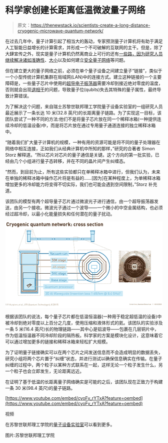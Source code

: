 # 科学家创建长距离低温微波量子网络

> 原文：<https://thenewstack.io/scientists-create-a-long-distance-cryogenic-microwave-quantum-network/>

在过去几年中，量子计算引起了相当大的轰动，专家预测量子计算机将有助于满足人工智能日益增长的计算需求，并形成一个不可破解的互联网的主干。但是，除了大肆宣传之外，现实是量子计算机仍然离商业上可行的还有[一些路，因为研究人员继续解决诸如](/quantum-computings-challenging-liftoff-to-commercialization/)[准确性](/new-protocol-allows-noisy-quantum-computers-to-auto-assess-their-accuracy/)、[大小](/singapore-researchers-shrink-quantum-chips-to-the-size-of-an-integrated-circuit/)以及如何建立[安全量子网络](https://www.nature.com/articles/d41586-018-07129-y)等问题。

但在建立更大的量子网络之前，必须在单个量子设备之间建立量子“链接”，类似于一个小型传统计算机集群在局域网(LAN)中的连接方式。建立这种链接的一个主要障碍是，一些量子芯片中使用的[超导电子振荡器](https://en.wikipedia.org/wiki/Superconducting_quantum_computing)需要冷却到接近绝对零度的温度，否则就会出现[退相干](https://hackernoon.com/decoherence-quantum-computers-greatest-obstacle-67c74ae962b6)的问题，导致量子位(qubits)失去其特殊的量子属性，最终导致计算错误。

为了解决这个问题，来自瑞士苏黎世联邦理工学院量子设备实验室的一组研究人员最近展示了一条长达 10 米(32.8 英尺)的长距离量子链路。为了实现这一目标，该团队尝试了一种不同的方法:他们不是将量子芯片放在同一个稀释冰箱(一种提供连续冷却的低温设备)中，而是将芯片放在通过专用量子通道连接的独立稀释冰箱中。

“随着我们扩大量子计算机的规模，一种有用的资源可能是将不同的量子处理器在网络中相互连接，正如我们从经典计算机中所知的那样，”研究的合著者 Simon Storz 解释道。“所以芯片对芯片的量子通信是关键。这个方向的第一批实验，已经由几个小组进行量子态转移，并在不同的晶片间产生纠缠态。

“然而，到目前为止，所有这些实验都只在单稀释冰箱中进行，但我们认为，未来在单独的稀释冰箱中操作芯片将是有益的……[因为]在某种程度上，为单稀释冰箱增加更多的冷却能力将变得不切实际，我们也可能会遇到空间限制，”Storz 补充道。

该团队的模型有两个超导量子芯片通过微波光子进行通信，由一个超导振荡器发送，由另一个接收。微波光子通过一个波导——一个微小的中空金属结构，也必须经过超冷却，以最小化能量损失和任何潜在的量子扰动。

![](img/91977b4deafae52248944a2084819412.png)

根据该团队的说法，每个量子芯片都在低温恒温器(一种用于稳定超低温的设备)中被冷却到绝对零度以上百分之几度，使用压缩和液体形式的氦。该团队的实验涉及一条 5 米(16.4 英尺)长的物理链路——其中心是铝波导——包裹在几层铜片中，作为低温恒温器不同冷却阶段的隔热板。科学家的方案是模块化设计，这意味着它可以通过增加更多的链接和稀释冰箱来轻松扩大规模。

为了证明量子链接确实可以在两个芯片之间发送信息而不会造成明显的数据丢失，研究小组将两个芯片置于“纠缠”状态，并进行测试以确保信息确实在传输。在量子纠缠的过程中，两个粒子以某种方式联系在一起，这样无论一个粒子发生什么，另一个粒子也会立即发生，无论距离远近。

在证明了基于低温的长距离量子网络确实是可能的之后，该团队现在正致力于构建一条 30 米(98.4 英尺)的量子链路。

[https://www.youtube.com/embed/cyoFv_rYTxA?feature=oembed](https://www.youtube.com/embed/cyoFv_rYTxA?feature=oembed)

视频

在苏黎世联邦理工学院的[量子设备实验室](https://qudev.phys.ethz.ch/)可以看到更多。

图片:苏黎世联邦理工学院

<svg xmlns:xlink="http://www.w3.org/1999/xlink" viewBox="0 0 68 31" version="1.1"><title>Group</title> <desc>Created with Sketch.</desc></svg>